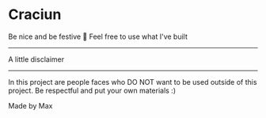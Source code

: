 # Craciun
Be nice and be festive 🎄
Feel free to use what I've built

*********************************
A little disclaimer
*********************************

In this project are people faces who 
DO NOT want to be used outside of this project. 
Be respectful and put your own materials :)

Made by Max 
